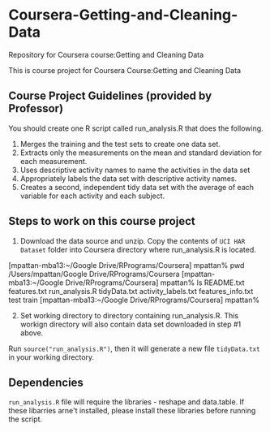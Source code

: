 Coursera-Getting-and-Cleaning-Data
==================================

Repository for Coursera course:Getting and Cleaning Data

This is course project for Coursera Course:Getting and Cleaning Data

## Course Project Guidelines (provided by Professor)

You should create one R script called run_analysis.R that does the following.

1. Merges the training and the test sets to create one data set.
2. Extracts only the measurements on the mean and standard deviation for each measurement.
3. Uses descriptive activity names to name the activities in the data set
4. Appropriately labels the data set with descriptive activity names.
5. Creates a second, independent tidy data set with the average of each variable for each activity and each subject.

## Steps to work on this course project

1. Download the data source and unzip. Copy the contents of  ```UCI HAR Dataset``` folder into Coursera directory where run_analysis.R is located. 

[mpattan-mba13:~/Google Drive/RPrograms/Coursera] mpattan% pwd
/Users/mpattan/Google Drive/RPrograms/Coursera
[mpattan-mba13:~/Google Drive/RPrograms/Coursera] mpattan% ls
README.txt		features.txt		run_analysis.R		tidyData.txt
activity_labels.txt	features_info.txt	test			train
[mpattan-mba13:~/Google Drive/RPrograms/Coursera] mpattan% 

2. Set working directory to  directory containing run_analysis.R. This workign directory will also contain data set downloaded in step #1 above. 

Run ```source("run_analysis.R")```, then it will generate a new file ```tidyData.txt``` in your working directory.

## Dependencies

```run_analysis.R``` file will require the libraries - reshape and data.table. If these libarries arne't installed, please install these libraries before running the script. 
